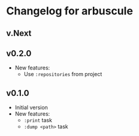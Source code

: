 # Changelog for arbuscule

## v.Next

## v0.2.0

- New features:
    - Use `:repositories` from project

## v0.1.0

- Initial version
- New features:
    - `:print` task
    - `:dump <path>` task
